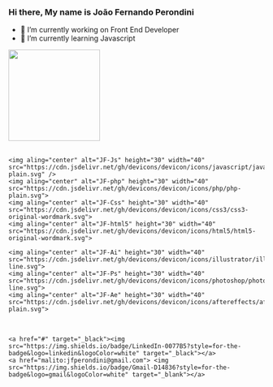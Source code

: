 ### Hi there, My name is João Fernando Perondini

- 🔭 I’m currently working on Front End Developer
- 🌱 I’m currently learning Javascript

<!--
**jfperondini/jfperondini** is a ✨ _special_ ✨ repository because its `README.md` (this file) appears on your GitHub profile.

Here are some ideas to get you started:

- 🔭 I’m currently working on ...
- 🌱 I’m currently learning ...
- 👯 I’m looking to collaborate on ...
- 🤔 I’m looking for help with ...
- 💬 Ask me about ...
- 📫 How to reach me: ...
- 😄 Pronouns: ...
- ⚡ Fun fact: ...
-->

<div>
    <a href="htpps://github.com/jfperondini">
      <img height="180em" src="https://github-readme-stats.vercel.app/api/top-langs/?username=jfperondini&layout=compact&langs_count=16&theme-dark" />
    </a>
</div>

<div style="display: inline_block"><br>

    <img aling="center" alt="JF-Js" height="30" width="40" src="https://cdn.jsdelivr.net/gh/devicons/devicon/icons/javascript/javascript-plain.svg" />
    <img aling="center" alt="JF-php" height="30" width="40" src="https://cdn.jsdelivr.net/gh/devicons/devicon/icons/php/php-plain.svg">
    <img aling="center" alt="JF-Css" height="30" width="40" src="https://cdn.jsdelivr.net/gh/devicons/devicon/icons/css3/css3-original-wordmark.svg">
    <img aling="center" alt="JF-html5" height="30" width="40" src="https://cdn.jsdelivr.net/gh/devicons/devicon/icons/html5/html5-original-wordmark.svg">
    
    <img aling="center" alt="JF-Ai" height="30" width="40" src="https://cdn.jsdelivr.net/gh/devicons/devicon/icons/illustrator/illustrator-line.svg">
    <img aling="center" alt="JF-Ps" height="30" width="40" src="https://cdn.jsdelivr.net/gh/devicons/devicon/icons/photoshop/photoshop-line.svg">
    <img aling="center" alt="JF-Ae" height="30" width="40" src="https://cdn.jsdelivr.net/gh/devicons/devicon/icons/aftereffects/aftereffects-plain.svg">

  
<div style="display: inline_block"><br>
  

    <a href="#" target="_black"><img src="https://img.shields.io/badge/LinkedIn-0077B5?style=for-the-badge&logo=linkedin&logoColor=white" target="_black"></a>
    <a href="malito:jfperondini@gmail.com"> <img src="https://img.shields.io/badge/Gmail-D14836?style=for-the-badge&logo=gmail&logoColor=white" target="_blank"></a>

</div>  
